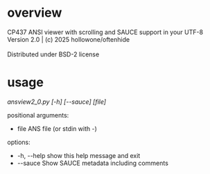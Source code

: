 # overview

CP437 ANSI viewer with scrolling and SAUCE support in your UTF-8 <br/>
Version 2.0 | (c) 2025 hollowone/oftenhide <br/>
<br/>
Distributed under BSD-2 license <br/>

# usage

_ansview2_0.py [-h] [--sauce] [file]_ <br/>

positional arguments:<br/>
- file                  ANS file (or stdin with -)<br/>

options:<br/>
- -h, --help            show this help message and exit  <br/>
-  --sauce               Show SAUCE metadata including comments<br/>
